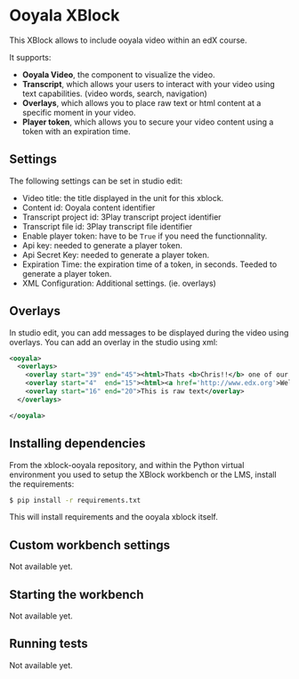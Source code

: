 Ooyala XBlock
=====================

This XBlock allows to include ooyala video within an edX course.

It supports:

* **Ooyala Video**, the component to visualize the video.
* **Transcript**, which allows your users to interact with your video using text
    capabilities. (video words, search, navigation)
* **Overlays**, which allows you to place raw text or html content at a specific moment in your
    video.
* **Player token**, which allows you to secure your video content using a token with an expiration
    time.

Settings
--------

The following settings can be set in studio edit:

* Video title: the title displayed in the unit for this xblock.
* Content id: Ooyala content identifier
* Transcript project id: 3Play transcript project identifier
* Transcript file id: 3Play transcript file identifier
* Enable player token: have to be `True` if you need the functionnality.
* Api key: needed to generate a player token.
* Api Secret Key: needed to generate a player token.
* Expiration Time: the expiration time of a token, in seconds. Teeded to generate a player token.
* XML Configuration: Additional settings. (ie. overlays)

Overlays
--------

In studio edit, you can add messages to be displayed during the video using overlays. You can add an
overlay in the studio using xml:

```xml
<ooyala>
  <overlays>
    <overlay start="39" end="45"><html>Thats <b>Chris!!</b> one of our colleagues!</html></overlay>
    <overlay start="4"  end="15"><html><a href='http://www.edx.org'>Welcome</a> to <b>our course</b>!</html></overlay>
    <overlay start="16" end="20">This is raw text</overlay>
  </overlays>

</ooyala>
```

Installing dependencies
-----------------------

From the xblock-ooyala repository, and within the Python virtual environment you used to setup the
XBlock workbench or the LMS, install the requirements:

```bash
$ pip install -r requirements.txt
```

This will install requirements and the ooyala xblock itself.


Custom workbench settings
-------------------------

Not available yet.

Starting the workbench
----------------------

Not available yet.

Running tests
-------------

Not available yet.
